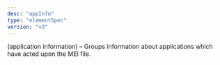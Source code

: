 ```yaml
---
desc: "appInfo"
type: "elementSpec"
version: "v3"
---
```


(application information) – Groups information about applications which have acted
upon
the MEI file.
